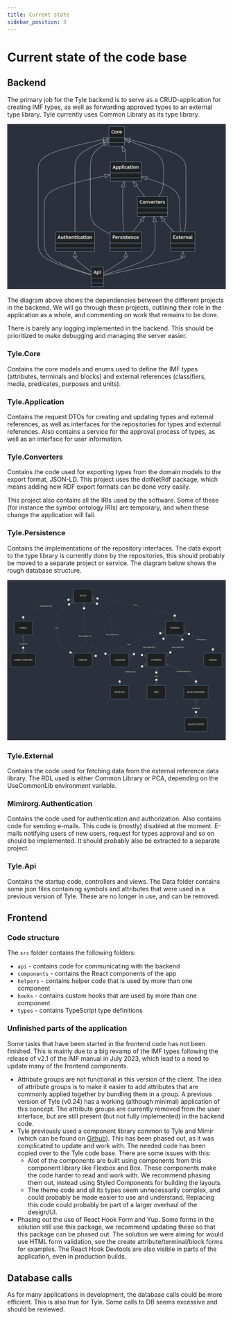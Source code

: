 ```yaml
---
title: Current state
sidebar_position: 3
---
```


# Current state of the code base

## Backend

The primary job for the Tyle backend is to serve as a CRUD-application for creating IMF types, as well as forwarding
approved types to an external type library. Tyle currently uses Common Library as its type library.

![backend diagram](../Tyle/img/tyle-backend-diagram.png)

The diagram above shows the dependencies between the different projects in the backend. We will go through these
projects, outlining their role in the application as a whole, and commenting on work that remains to be done.

There is barely any logging implemented in the backend. This should be prioritized to make debugging and managing
the server easier.

### Tyle.Core

Contains the core models and enums used to define the IMF types (attributes, terminals and blocks) and external
references (classifiers, media, predicates, purposes and units).

### Tyle.Application

Contains the request DTOs for creating and updating types and external references, as well as interfaces for the
repositories for types and external references. Also contains a service for the approval process of types, as well as
an interface for user information.

### Tyle.Converters

Contains the code used for exporting types from the domain models to the export format, JSON-LD. This project uses the
dotNetRdf package, which means adding new RDF export formats can be done very easily.

This project also contains all the IRIs used by the software. Some of these (for instance the symbol ontology IRIs) are
temporary, and when these change the application will fail.

### Tyle.Persistence

Contains the implementations of the repository interfaces. The data export to the type library is currently done by the
repositories, this should probably be moved to a separate project or service. The diagram below shows the rough database structure.

![database structure diagram](../Tyle/img/tyle-er-diagram.png)

### Tyle.External

Contains the code used for fetching data from the external reference data library. The RDL used is either Common Library or
PCA, depending on the UseCommonLib environment variable.

### Mimirorg.Authentication

Contains the code used for authentication and authorization. Also contains code for sending e-mails. This code is
(mostly) disabled at the moment. E-mails notifying users of new users, request for types approval and so on should be
implemented. It should probably also be extracted to a separate project.

### Tyle.Api

Contains the startup code, controllers and views. The Data folder contains some json files containing symbols and
attributes that were used in a previous version of Tyle. These are no longer in use, and can be removed.

## Frontend

### Code structure

The `src` folder contains the following folders:

- `api` - contains code for communicating with the backend
- `components` - contains the React components of the app
- `helpers` - contains helper code that is used by more than one component
- `hooks` - contains custom hooks that are used by more than one component
- `types` - contains TypeScript type definitions

### Unfinished parts of the application

Some tasks that have been started in the frontend code has not been finished. This is mainly due to a big revamp of the
IMF types following the release of v2.1 of the IMF manual in July 2023, which lead to a need to update many of the
frontend components.

- Attribute groups are not functional in this version of the client. The idea of attribute groups is to make it easier
  to add attributes that are commonly applied together by bundling them in a group. A previous version of Tyle (v0.24)
  has a working (although minimal) application of this concept. The attribute groups are currently removed from the user interface,
  but are still present (but not fully implemented) in the backend code.
- Tyle previously used a component library common to Tyle and Mimir (which can be found on [Github](https://github.com/mimir-org/component-library)).
  This has been phased out, as it was complicated to update and work with. The needed code has been copied over to the Tyle
  code base. There are some issues with this:
  - Alot of the components are built using components from this component library like Flexbox and Box. These components make the
    code harder to read and work with. We recommend phasing them out, instead using Styled Components for building the layouts.
  - The theme code and all its types seem unnecessarily complex, and could probably be made easier to use and understand.
    Replacing this code could probably be part of a larger overhaul of the design/UI.
- Phasing out the use of React Hook Form and Yup. Some forms in the solution still use this package, we recommend updating
  these so that this package can be phased out. The solution we were aiming for would use HTML form validation, see the
  create attribute/terminal/block forms for examples. The React Hook Devtools are also visible in parts of the application,
  even in production builds.

## Database calls

As for many applications in development, the database calls could be more efficient. This is also true for Tyle.
Some calls to DB seems excessive and should be reviewed.
